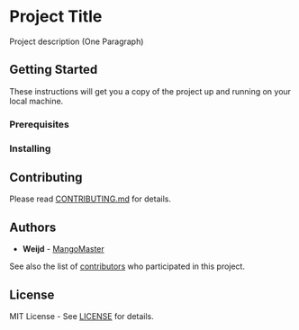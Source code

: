 # Project Title

Project description (One Paragraph)

## Getting Started

These instructions will get you a copy of the project up and running on your local machine.

### Prerequisites

### Installing

## Contributing

Please read [CONTRIBUTING.md](CONTRIBUTING.md) for details.

## Authors

* **Weijd** - [MangoMaster](https://github.com/MangoMaster)

See also the list of [contributors](https://github.com/MangoMaster/project-title/contributors) who participated in this project.

## License

MIT License - See [LICENSE](LICENSE) for details.
